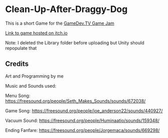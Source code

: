 # Clean-Up-After-Draggy-Dog
This is a short Game for the [GameDev.TV Game Jam](https://itch.io/jam/gamedevtv-jam-2023)

[Link to game hosted on itch.io](https://drewhsu86.itch.io/draggy-dog-clean-up)

Note: I deleted the Library folder before uploading but Unity should repopulate that

## Credits
Art and Programming by me

Music and Sounds used:

Menu Song: https://freesound.org/people/Seth_Makes_Sounds/sounds/672038/

Game Song: https://freesound.org/people/joe_anderson22/sounds/440927/

Vacuum Sound: https://freesound.org/people/Huminaatio/sounds/159348/

Ending Fanfare: https://freesound.org/people/Jorgemaca/sounds/669298/

